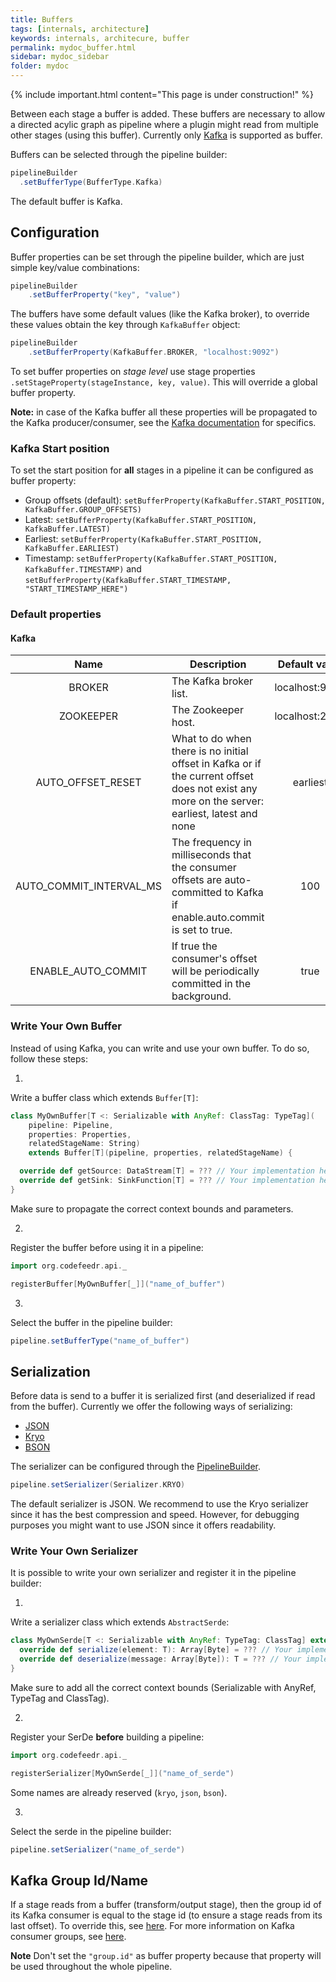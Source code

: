 ```yaml
---
title: Buffers
tags: [internals, architecture]
keywords: internals, architecure, buffer
permalink: mydoc_buffer.html
sidebar: mydoc_sidebar
folder: mydoc
---
```


{% include important.html content="This page is under construction!" %}

Between each stage a buffer is added. These buffers are necessary to
allow a directed acylic graph as pipeline where a plugin might read from
multiple other stages (using this buffer). Currently only
[Kafka](https://kafka.apache.org/) is supported as buffer.

Buffers can be selected through the pipeline builder:
```scala
pipelineBuilder
  .setBufferType(BufferType.Kafka)
```

The default buffer is Kafka.

## Configuration
Buffer properties can be set through the pipeline builder, which are
just simple key/value combinations:
```scala
pipelineBuilder
    .setBufferProperty("key", "value")
```
The buffers have some default values (like the Kafka broker), to
override these values obtain the key through `KafkaBuffer` object:
```scala
pipelineBuilder
    .setBufferProperty(KafkaBuffer.BROKER, "localhost:9092")
```

To set buffer properties on _stage level_ use stage properties `.setStageProperty(stageInstance, key, value)`. This will override a global buffer property. 

**Note:** in case of the Kafka buffer all these properties will be
propagated to the Kafka producer/consumer, see the [Kafka
documentation](https://kafka.apache.org/documentation/#configuration)
for specifics.

### Kafka Start position
To set the start position for **all** stages in a pipeline it can be configured as buffer property:

- Group offsets (default): `setBufferProperty(KafkaBuffer.START_POSITION, KafkaBuffer.GROUP_OFFSETS)`
- Latest: `setBufferProperty(KafkaBuffer.START_POSITION, KafkaBuffer.LATEST)`
- Earliest: `setBufferProperty(KafkaBuffer.START_POSITION, KafkaBuffer.EARLIEST)`
- Timestamp: `setBufferProperty(KafkaBuffer.START_POSITION, KafkaBuffer.TIMESTAMP)` and `setBufferProperty(KafkaBuffer.START_TIMESTAMP, "START_TIMESTAMP_HERE")`

### Default properties

#### Kafka

|           Name          | Description                                                                                                                                   |  Default value |
|:-----------------------:|-----------------------------------------------------------------------------------------------------------------------------------------------|:--------------:|
| BROKER                  | The Kafka broker list.                                                                                                                        | localhost:9092 |
| ZOOKEEPER               | The Zookeeper host.                                                                                                                           | localhost:2181 |
| AUTO_OFFSET_RESET       | What to do when there is no initial offset in Kafka or if the current offset does not exist any more on the server: earliest, latest and none | earliest       |
| AUTO_COMMIT_INTERVAL_MS | The frequency in milliseconds that the consumer offsets are auto-committed to Kafka if enable.auto.commit is set to true.                     | 100            |
| ENABLE_AUTO_COMMIT      | If true the consumer's offset will be periodically committed in the background.                                                               | true           |

### Write Your Own Buffer
Instead of using Kafka, you can write and use your own buffer. To do so,
follow these steps:

1.
Write a buffer class which extends `Buffer[T]`:
```scala
class MyOwnBuffer[T <: Serializable with AnyRef: ClassTag: TypeTag](
    pipeline: Pipeline,
    properties: Properties,
    relatedStageName: String)
    extends Buffer[T](pipeline, properties, relatedStageName) {

  override def getSource: DataStream[T] = ??? // Your implementation here.
  override def getSink: SinkFunction[T] = ??? // Your implementation here.
}
```
Make sure to propagate the correct context bounds and parameters.

2.
Register the buffer before using it in a pipeline:
```scala
import org.codefeedr.api._

registerBuffer[MyOwnBuffer[_]]("name_of_buffer")
```

3.
Select the buffer in the pipeline builder:
```scala
pipeline.setBufferType("name_of_buffer")
```

## Serialization
Before data is send to a buffer it is serialized first (and deserialized
if read from the buffer). Currently we offer the following ways of
serializing:  

- [JSON](https://www.json.org/)
- [Kryo](https://github.com/EsotericSoftware/kryo)
- [BSON](http://bsonspec.org/)

The serializer can be configured through the
[PipelineBuilder](mydoc_pipeline.html#pipelinebuilder).

```scala
pipeline.setSerializer(Serializer.KRYO)
```

The default serializer is JSON.
We recommend to use the Kryo serializer since it has the best
compression and speed. However, for debugging purposes you might want to
use JSON since it offers readability.

### Write Your Own Serializer

It is possible to write your own serializer and register it in the
pipeline builder:

1.
Write a serializer class which extends `AbstractSerde`:
```scala
class MyOwnSerde[T <: Serializable with AnyRef: TypeTag: ClassTag] extends AbstractSerde[T] {   
  override def serialize(element: T): Array[Byte] = ??? // Your implementation here.
  override def deserialize(message: Array[Byte]): T = ??? // Your implementation here.
}
```
Make sure to add all the correct context bounds (Serializable with
AnyRef, TypeTag and ClassTag).

2.
Register your SerDe **before** building a pipeline:
```scala
import org.codefeedr.api._

registerSerializer[MyOwnSerde[_]]("name_of_serde")
```
Some names are already reserved (`kryo`, `json`, `bson`).

3.
Select the serde in the pipeline builder:
```scala
pipeline.setSerializer("name_of_serde")
```

## Kafka Group Id/Name
If a stage reads from a buffer (transform/output stage), then the group
id of its Kafka consumer is equal to the stage id (to ensure a stage
reads from its last offset). To override this, see
[here](mydoc_pipeline.html#stage-id). For more information on Kafka
consumer groups, see
[here](https://dzone.com/articles/understanding-kafka-consumer-groups-and-consumer-l).

**Note** Don't set the `"group.id"` as buffer property because that
property will be used throughout the whole pipeline.  
